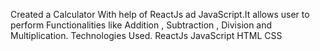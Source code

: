 Created a Calculator With help of ReactJs ad JavaScript.It allows user to perform Functionalities like Addition , Subtraction , Division and Multiplication.
Technologies Used.
 ReactJs
 JavaScript
 HTML
 CSS
